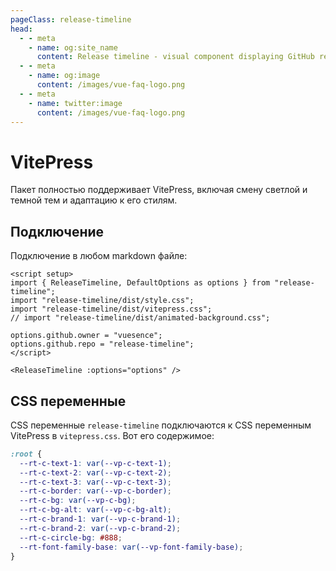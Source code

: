 ```yaml
---
pageClass: release-timeline
head:
  - - meta
    - name: og:site_name
      content: Release timeline - visual component displaying GitHub release timeline
  - - meta
    - name: og:image
      content: /images/vue-faq-logo.png
  - - meta
    - name: twitter:image
      content: /images/vue-faq-logo.png
---
```


# VitePress

Пакет полностью поддерживает VitePress, включая смену светлой и темной тем и адаптацию к его стилям.

## Подключение

Подключение в любом markdown файле:

```vue
<script setup>
import { ReleaseTimeline, DefaultOptions as options } from "release-timeline";
import "release-timeline/dist/style.css";
import "release-timeline/dist/vitepress.css";
// import "release-timeline/dist/animated-background.css";

options.github.owner = "vuesence";
options.github.repo = "release-timeline";
</script>

<ReleaseTimeline :options="options" />
```

## CSS переменные

CSS переменные `release-timeline` подключаются к CSS переменным VitePress в `vitepress.css`. Вот его содержимое:

```css
:root {
  --rt-c-text-1: var(--vp-c-text-1);
  --rt-c-text-2: var(--vp-c-text-2);
  --rt-c-text-3: var(--vp-c-text-3);
  --rt-c-border: var(--vp-c-border);
  --rt-c-bg: var(--vp-c-bg);
  --rt-c-bg-alt: var(--vp-c-bg-alt);
  --rt-c-brand-1: var(--vp-c-brand-1);
  --rt-c-brand-2: var(--vp-c-brand-2);
  --rt-c-circle-bg: #888;
  --rt-font-family-base: var(--vp-font-family-base);
}
```
